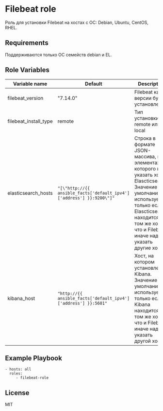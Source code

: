 Filebeat role
=========

Роль для установки Filebeat на хостах с ОС: Debian, Ubuntu, CentOS, RHEL.

Requirements
------------

Поддерживаются только ОС семейств debian и EL.

Role Variables
--------------

| Variable name | Default | Description |
|----------------|----------|-------------------------|
| filebeat_version | "7.14.0" | Filebeat какой версии будет установлен |
| filebeat_install_type | remote | Тип установки: remote или local |
| elasticsearch_hosts | `"[\"http://{{ ansible_facts['default_ipv4']['address'] }}:9200\"]"` | Строка в формате JSON-массива, в элементах которого надо указать хосты Elascticsearch. Значение по умолчанию используется, только если Elascticsearch находится на том же хосте, что и Filebeat; иначе надо указать другие хосты. |
| kibana_host | `"http://{{ ansible_facts['default_ipv4']['address'] }}:5601"` | Хост, на котором установлена Kibana. Значение по умолчанию используется, только если Kibana находится на том же хосте, что и Filebeat; иначе надо указать другой хост. |

Example Playbook
----------------

    - hosts: all
      roles:
         - filebeat-role

License
-------

MIT
